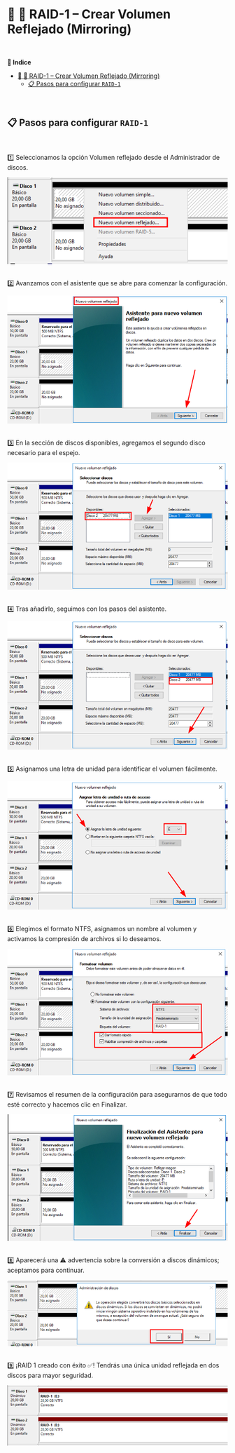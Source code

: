 # 💽 🔁 RAID-1 – Crear Volumen Reflejado (Mirroring)
<br>

**📑 Indice**
- [💽 🔁 RAID-1 – Crear Volumen Reflejado (Mirroring)](#--raid-1--crear-volumen-reflejado-mirroring)
  - [📋 Pasos para configurar ``RAID-1``](#-pasos-para-configurar-raid-1)

<br>

## 📋 Pasos para configurar ``RAID-1``
<br>

1️⃣ Seleccionamos la opción Volumen reflejado desde el Administrador de discos.

![Volumen reflejado](./img/raid1/raid1.png)
<br> <br>


2️⃣ Avanzamos con el asistente que se abre para comenzar la configuración.

![Abir asistente](./img/raid1/raid2.png)
<br> <br>


3️⃣ En la sección de discos disponibles, agregamos el segundo disco necesario para el espejo.

![Nuevo disco agregado](./img/raid1/raid3.png)
<br> <br>


4️⃣ Tras añadirlo, seguimos con los pasos del asistente.

![Seguir con configuación](./img/raid1/raid4.png)
<br> <br>


5️⃣ Asignamos una letra de unidad para identificar el volumen fácilmente.

![Asignar letra](./img/raid1/raid5.png)
<br> <br>


6️⃣ Elegimos el formato NTFS, asignamos un nombre al volumen y activamos la compresión de archivos si lo deseamos.

![Formato del raid](./img/raid1/raid6.png)
<br> <br>


7️⃣ Revisamos el resumen de la configuración para asegurarnos de que todo esté correcto y hacemos clic en Finalizar.

![Revisión de configuración](./img/raid1/raid7.png)
<br> <br>


8️⃣ Aparecerá una ⚠️ advertencia sobre la conversión a discos dinámicos; aceptamos para continuar.

![Advertencia del raid](./img/raid1/raid8.png)
<br> <br>


9️⃣ ¡RAID 1 creado con éxito ✅! Tendrás una única unidad reflejada en dos discos para mayor seguridad.

![RAID-1 creado](./img/raid1/raid9.png)

